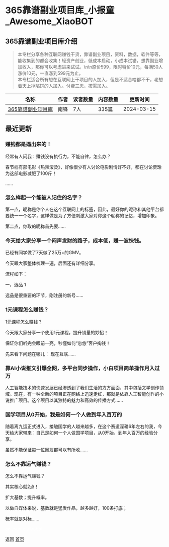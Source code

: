 # 365靠谱副业项目库_小报童_Awesome_XiaoBOT

## 365靠谱副业项目库介绍
> 本专栏分享各种互联网赚钱干货，靠谱副业项目，资料，数据，软件等等，能收集到的都会收集！轻资产创业，低成本启动，小成本试错，想靠副业增加收入，那你可以考虑进来试试。\n\n原价599，限时特价10元，每满50人涨价10元，一直涨到599元为止。  
本专栏适合所有想在互联网上干项目的人加入，但是不适合啥都不干，老想着天上掉陷饼的人加入。付费三思，按需加入。  
  


|名称|作者|读者数量|内容数量|更新时间|
|---|---|---|---|---|
|[365靠谱副业项目库](https://xiaobot.net/p/5939833?refer=0b133df9-27dc-423b-8101-639049001c13)|南锋|7人|335篇|2024-03-15|

## 最近更新
### 赚钱都是逼出来的！

经常有人问我：赚钱没有执行力，不能自律，怎么办？

春节档有部电影《热辣滚烫》，好像很少有人讨论电影剧情好不好，都在讨论贾玲为这部电影减肥了100斤！

......

### 怎么样起一个能被人记住的名字？

第一点，昵称是你个人在这个互联网上的标签，因此，最好你的昵称和其他平台都要统一一个名字，这样做是为了方便刺激大家对你这个昵称的记忆，增加印象。

第二点，你取的昵称首先要......

### 今天给大家分享一个闷声发财的路子，成本低，赚一波快钱。

已经有同学做了7天做了25万+的GMV。

今天跟大家整体梳理一遍，后面还有详细分享。

流程如下：

一，选品 1

选品是很重要的环节，刚注册的新号......

### 1元课程怎么赚钱？

1元课程怎么赚钱？

今天跟大家分享一个使用1元课程，提升销量的妙招！

保证你们听完会眼前一亮，秒懂如何“忽悠”客户掏钱！

先来看下问题在哪儿： 现在互联......

### 靠AI小说推文引爆全网，多平台同步操作，小白项目简单操作月入过万

人工智能技术的快速发展已经渗透到了我们生活的方方面面，其中包括文学创作领域。现在，有一种全新的项目正在网络上迅速走红，那就是依靠人工智能创作的小说推广项目。这个项目以其独特的魅力和高效的传播方式......

### 国学项目从0开始，我是如何一个人做到年入百万的

随着离九运正式进入，接触国学的人越来越多，在这个赛道深耕6年左右的我，今天给大家带来：自己是如何一个人做国学项目，从0开始，到年入百万的经验分享。

虽然不能保证每一位圈友都可以有所收......

### 怎么不靠运气赚钱？

怎么不靠运气赚钱？

其实核心就2点！

扩大基数；提升概率。

以做自媒体来说，基数就是猛发作品，越多越好，100条打底；

概率就是对标......


<a href="https://github.com/Reno9527/awesome-xiaobot" style="color: white; text-decoration: none;">awesome-xiaobot</a>

返回 [首页](../README.md)
